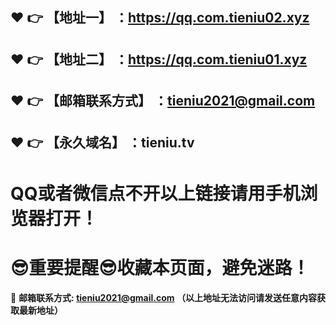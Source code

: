 :heart: :point_right: 【地址一】 ：https://qq.com.tieniu02.xyz
------
:heart: :point_right: 【地址二】 ：https://qq.com.tieniu01.xyz
------
:heart: :point_right: 【邮箱联系方式】 ：tieniu2021@gmail.com
------
:heart: :point_right: 【永久域名】 ：tieniu.tv
------
# QQ或者微信点不开以上链接请用手机浏览器打开！
# :sunglasses:重要提醒:sunglasses:收藏本页面，避免迷路！
:e-mail: __邮箱联系方式: tieniu2021@gmail.com （以上地址无法访问请发送任意内容获取最新地址）__
